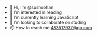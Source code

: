 - 👋 Hi, I’m @sushuohan
- 👀 I’m interested in reading
- 🌱 I’m currently learning JavaScript
- 💞️ I’m looking to collaborate on studing
- 📫 How to reach me 483517937@qq.com

<!---
sushuohan/sushuohan is a ✨ special ✨ repository because its `README.md` (this file) appears on your GitHub profile.
You can click the Preview link to take a look at your changes.
--->

